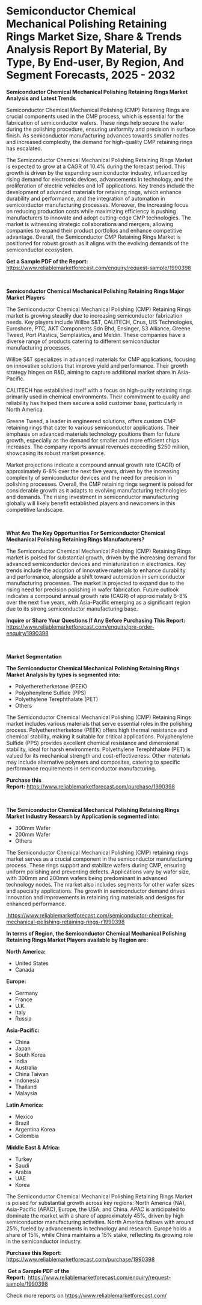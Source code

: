 <p><h1>Semiconductor Chemical Mechanical Polishing Retaining Rings Market Size, Share & Trends Analysis Report By Material, By Type, By End-user, By Region, And Segment Forecasts, 2025 - 2032</h1></p><p><strong>Semiconductor Chemical Mechanical Polishing Retaining Rings Market Analysis and Latest Trends</strong></p>
<p><p>Semiconductor Chemical Mechanical Polishing (CMP) Retaining Rings are crucial components used in the CMP process, which is essential for the fabrication of semiconductor wafers. These rings help secure the wafer during the polishing procedure, ensuring uniformity and precision in surface finish. As semiconductor manufacturing advances towards smaller nodes and increased complexity, the demand for high-quality CMP retaining rings has escalated.</p><p>The Semiconductor Chemical Mechanical Polishing Retaining Rings Market is expected to grow at a CAGR of 10.4% during the forecast period. This growth is driven by the expanding semiconductor industry, influenced by rising demand for electronic devices, advancements in technology, and the proliferation of electric vehicles and IoT applications. Key trends include the development of advanced materials for retaining rings, which enhance durability and performance, and the integration of automation in semiconductor manufacturing processes. Moreover, the increasing focus on reducing production costs while maximizing efficiency is pushing manufacturers to innovate and adopt cutting-edge CMP technologies. The market is witnessing strategic collaborations and mergers, allowing companies to expand their product portfolios and enhance competitive advantage. Overall, the Semiconductor CMP Retaining Rings Market is positioned for robust growth as it aligns with the evolving demands of the semiconductor ecosystem.</p></p>
<p><strong>Get a Sample PDF of the Report:&nbsp;</strong> <a href="https://www.reliablemarketforecast.com/enquiry/request-sample/1990398?utm_campaign=2439&utm_medium=2&utm_source=Github&utm_content=ia&utm_term=07042025&utm_id=semiconductor-chemical-mechanical-polishing-retaining-rings">https://www.reliablemarketforecast.com/enquiry/request-sample/1990398</a></p>
<p>&nbsp;</p>
<p><strong>Semiconductor Chemical Mechanical Polishing Retaining Rings Major Market Players</strong></p>
<p><p>The Semiconductor Chemical Mechanical Polishing (CMP) Retaining Rings market is growing steadily due to increasing semiconductor fabrication needs. Key players include Willbe S&T, CALITECH, Cnus, UIS Technologies, Euroshore, PTC, AKT Components Sdn Bhd, Ensinger, S3 Alliance, Greene Tweed, Port Plastics, Semplastics, and Meldin. These companies have a diverse range of products catering to different semiconductor manufacturing processes.</p><p>Willbe S&T specializes in advanced materials for CMP applications, focusing on innovative solutions that improve yield and performance. Their growth strategy hinges on R&D, aiming to capture additional market share in Asia-Pacific.</p><p>CALITECH has established itself with a focus on high-purity retaining rings primarily used in chemical environments. Their commitment to quality and reliability has helped them secure a solid customer base, particularly in North America.</p><p>Greene Tweed, a leader in engineered solutions, offers custom CMP retaining rings that cater to various semiconductor applications. Their emphasis on advanced materials technology positions them for future growth, especially as the demand for smaller and more efficient chips increases. The company reports annual revenues exceeding $250 million, showcasing its robust market presence.</p><p>Market projections indicate a compound annual growth rate (CAGR) of approximately 6-8% over the next five years, driven by the increasing complexity of semiconductor devices and the need for precision in polishing processes. Overall, the CMP retaining rings segment is poised for considerable growth as it adapts to evolving manufacturing technologies and demands. The rising investment in semiconductor manufacturing globally will likely benefit established players and newcomers in this competitive landscape.</p></p>
<p>&nbsp;</p>
<p><strong>What Are The Key Opportunities For Semiconductor Chemical Mechanical Polishing Retaining Rings Manufacturers?</strong></p>
<p><p>The Semiconductor Chemical Mechanical Polishing (CMP) Retaining Rings market is poised for substantial growth, driven by the increasing demand for advanced semiconductor devices and miniaturization in electronics. Key trends include the adoption of innovative materials to enhance durability and performance, alongside a shift toward automation in semiconductor manufacturing processes. The market is projected to expand due to the rising need for precision polishing in wafer fabrication. Future outlook indicates a compound annual growth rate (CAGR) of approximately 6-8% over the next five years, with Asia-Pacific emerging as a significant region due to its strong semiconductor manufacturing base.</p></p>
<p><strong>Inquire or Share Your Questions If Any Before Purchasing This Report:</strong> <a href="https://www.reliablemarketforecast.com/enquiry/pre-order-enquiry/1990398?utm_campaign=2439&utm_medium=2&utm_source=Github&utm_content=ia&utm_term=07042025&utm_id=semiconductor-chemical-mechanical-polishing-retaining-rings">https://www.reliablemarketforecast.com/enquiry/pre-order-enquiry/1990398</a></p>
<p>&nbsp;</p>
<p><strong>Market Segmentation</strong></p>
<p><strong>The Semiconductor Chemical Mechanical Polishing Retaining Rings Market Analysis by types is segmented into:</strong></p>
<p><ul><li>Polyetheretherketone (PEEK)</li><li>Polyphenylene Sulfide (PPS)</li><li>Polyethylene Terephthalate (PET)</li><li>Others</li></ul></p>
<p><p>The Semiconductor Chemical Mechanical Polishing (CMP) Retaining Rings market includes various materials that serve essential roles in the polishing process. Polyetheretherketone (PEEK) offers high thermal resistance and chemical stability, making it suitable for critical applications. Polyphenylene Sulfide (PPS) provides excellent chemical resistance and dimensional stability, ideal for harsh environments. Polyethylene Terephthalate (PET) is valued for its mechanical strength and cost-effectiveness. Other materials may include alternative polymers and composites, catering to specific performance requirements in semiconductor manufacturing.</p></p>
<p><strong>Purchase this Report:&nbsp;</strong><a href="https://www.reliablemarketforecast.com/purchase/1990398?utm_campaign=2439&utm_medium=2&utm_source=Github&utm_content=ia&utm_term=07042025&utm_id=semiconductor-chemical-mechanical-polishing-retaining-rings">https://www.reliablemarketforecast.com/purchase/1990398</a></p>
<p>&nbsp;</p>
<p><strong>The Semiconductor Chemical Mechanical Polishing Retaining Rings Market Industry Research by Application is segmented into:</strong></p>
<p><ul><li>300mm Wafer</li><li>200mm Wafer</li><li>Others</li></ul></p>
<p><p>The Semiconductor Chemical Mechanical Polishing (CMP) retaining rings market serves as a crucial component in the semiconductor manufacturing process. These rings support and stabilize wafers during CMP, ensuring uniform polishing and preventing defects. Applications vary by wafer size, with 300mm and 200mm wafers being predominant in advanced technology nodes. The market also includes segments for other wafer sizes and specialty applications. The growth in semiconductor demand drives innovation and improvements in retaining ring materials and designs for enhanced performance.</p></p>
<p><a href="https://www.reliablemarketforecast.com/semiconductor-chemical-mechanical-polishing-retaining-rings-r1990398?utm_campaign=2439&utm_medium=2&utm_source=Github&utm_content=ia&utm_term=07042025&utm_id=semiconductor-chemical-mechanical-polishing-retaining-rings">&nbsp;https://www.reliablemarketforecast.com/semiconductor-chemical-mechanical-polishing-retaining-rings-r1990398</a></p>
<p><strong>In terms of Region, the Semiconductor Chemical Mechanical Polishing Retaining Rings Market Players available by Region are:</strong></p>
<p>
    <p> <strong> North America: </strong>
        <ul>
            <li>United States</li>
            <li>Canada</li>
        </ul>
        </p> 
    <p> <strong> Europe: </strong>
        <ul>
            <li>Germany</li>
            <li>France</li>
            <li>U.K.</li>
            <li>Italy</li>
            <li>Russia</li>
        </ul>
        </p> 
    <p> <strong> Asia-Pacific: </strong>
        <ul>
            <li>China</li>
            <li>Japan</li>
            <li>South Korea</li>
            <li>India</li>
            <li>Australia</li>
            <li>China Taiwan</li>
            <li>Indonesia</li>
            <li>Thailand</li>
            <li>Malaysia</li>
        </ul>
        </p> 
    <p> <strong> Latin America: </strong>
        <ul>
            <li>Mexico</li>
            <li>Brazil</li>
            <li>Argentina Korea</li>
            <li>Colombia</li>
        </ul>
        </p> 
    <p> <strong> Middle East & Africa: </strong>
        <ul>
            <li>Turkey</li>
            <li>Saudi</li>
            <li>Arabia</li>
            <li>UAE</li>
            <li>Korea</li>
        </ul>
    </p>
    </p>
<p><p>The Semiconductor Chemical Mechanical Polishing Retaining Rings Market is poised for substantial growth across key regions: North America (NA), Asia-Pacific (APAC), Europe, the USA, and China. APAC is anticipated to dominate the market with a share of approximately 45%, driven by high semiconductor manufacturing activities. North America follows with around 25%, fueled by advancements in technology and research. Europe holds a share of 15%, while China maintains a 15% stake, reflecting its growing role in the semiconductor industry.</p></p>
<p><strong>Purchase this Report: </strong><a href="https://www.reliablemarketforecast.com/purchase/1990398?utm_campaign=2439&utm_medium=2&utm_source=Github&utm_content=ia&utm_term=07042025&utm_id=semiconductor-chemical-mechanical-polishing-retaining-rings">https://www.reliablemarketforecast.com/purchase/1990398</a></p>
<p>&nbsp;<strong>Get a Sample PDF of the Report:&nbsp;&nbsp;</strong><a href="https://www.reliablemarketforecast.com/enquiry/request-sample/1990398?utm_campaign=2439&utm_medium=2&utm_source=Github&utm_content=ia&utm_term=07042025&utm_id=semiconductor-chemical-mechanical-polishing-retaining-rings">https://www.reliablemarketforecast.com/enquiry/request-sample/1990398</a></p>
<p><strong></strong></p>
<p>Check more reports on <a href="https://www.reliablemarketforecast.com/?utm_campaign=2439&utm_medium=2&utm_source=Github&utm_content=ia&utm_term=07042025&utm_id=semiconductor-chemical-mechanical-polishing-retaining-rings">https://www.reliablemarketforecast.com/</a></p>